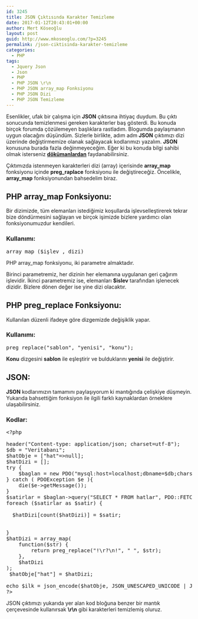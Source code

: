 ```yaml
---
id: 3245
title: JSON Çıktısında Karakter Temizleme
date: 2017-01-12T20:43:01+00:00
author: Mert Köseoğlu
layout: post
guid: http://www.mkoseoglu.com/?p=3245
permalink: /json-ciktisinda-karakter-temizleme
categories:
  - PHP
tags:
  - Jquery Json
  - Json
  - PHP
  - PHP JSON \r\n
  - PHP JSON array_map Fonksiyonu
  - PHP JSON Dizi
  - PHP JSON Temizleme
---
```

Esenlikler, ufak bir çalışma için **JSON** çıktısına ihtiyaç duydum. Bu çıktı sonucunda temizlenmesi gereken karakterler baş gösterdi. Bu konuda birçok forumda çözülemeyen başlıklara rastladım. Blogumda paylaşmanın uygun olacağını düşündüm. Sizlerle birlikte, adım adm **JSON** çıktımızı dizi üzerinde değiştirmemize olanak sağlayacak kodlarımızı yazalım. **JSON** konusuna burada fazla değinmeyeceğim. Eğer ki bu konuda bilgi sahibi olmak isterseniz [**dökümanlardan**](http://www.json.org/json-tr.html) faydanabilirsiniz.

Çıktımızda istenmeyen karakterleri dizi (array) içerisinde **array_map** fonksiyonu içinde **preg_raplace** fonksiyonu ile değiştireceğiz. Öncelikle, **array_map** fonksiyonundan bahsedelim biraz.

## PHP array_map Fonksiyonu:

Bir dizimizde, tüm elemanları istediğimiz koşullarda işlevselleştirerek tekrar bize döndürmesini sağlayan ve birçok işimizde bizlere yardımcı olan fonksiyonumuzdur kendileri.

### Kullanımı:

<pre class="lang:php decode:true ">array_map ($işlev , dizi)</pre>

PHP array_map fonksiyonu, iki parametre almaktadır.

Birinci parametremiz, her dizinin her elemanına uygulanan geri çağırım işlevidir. İkinci parametremiz ise, elemanları **$islev** tarafından işlenecek dizidir. Bizlere dönen değer ise yine dizi olacaktır.

## PHP preg_replace Fonksiyonu:

Kullanılan düzenli ifadeye göre dizgemizde değişiklik yapar.

### Kullanımı:

<pre class="lang:php decode:true ">preg_replace("sablon", "yenisi", "konu");</pre>

**Konu** dizgesini **sablon** ile eşleştirir ve bulduklarını **yenisi** ile değiştirir.

## JSON:

**JSON** kodlarımızın tamamını paylaşıyorum ki mantığında çelişkiye düşmeyin. Yukarıda bahsettiğim fonksiyon ile ilgili farklı kaynaklardan örneklere ulaşabilirsiniz.

### Kodlar:

<pre class="lang:php decode:true ">&lt;?php

header("Content-type: application/json; charset=utf-8");
$db = "Veritabanı"; 
$hatObje = ["hat"=&gt;null];
$hatDizi = [];
try {
	$baglan = new PDO("mysql:host=localhost;dbname=$db;charset=utf8","root","");
} catch ( PDOException $e ){
	die($e-&gt;getMessage());
}
$satirlar = $baglan-&gt;query("SELECT * FROM hatlar", PDO::FETCH_ASSOC);
foreach ($satirlar as $satir) {

  $hatDizi[count($hatDizi)] = $satir;


}
$hatDizi = array_map(
    function($str) {
        return preg_replace("!\r?\n!", " ", $str);
    },
    $hatDizi
);
 $hatObje["hat"] = $hatDizi;

echo $ilk = json_encode($hatObje, JSON_UNESCAPED_UNICODE | JSON_PRETTY_PRINT);
?&gt;
</pre>

JSON çıktımızı yukarıda yer alan kod bloğuna benzer bir mantık çerçevesinde kullanırsak **\r\n** gibi karakterleri temizlemiş oluruz.

&nbsp;

&nbsp;